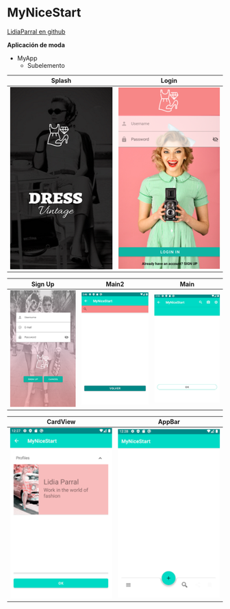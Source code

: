 # MyNiceStart

[LidiaParral en github](https://github.com/LidiaParral)

**Aplicación de moda**

* MyApp
  * Subelemento


Splash | Login
------ | ------
![](img/splash.png) | ![](img/login.png)


Sign Up | Main2 | Main
------- | ----- | -----
![](img/SignUp.png) | ![](img/Main2.png) | ![](img/Main.png)

CardView | AppBar
-------- | -------
![](img/CardView.png) | ![](img/BottonAppBar.png)
